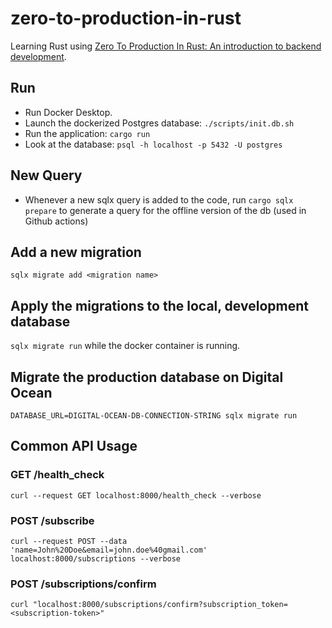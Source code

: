 # zero-to-production-in-rust

Learning Rust using [Zero To Production In Rust: An introduction to backend development](https://www.zero2prod.com/index.html?country_code=US).

## Run
* Run Docker Desktop.
* Launch the dockerized Postgres database: `./scripts/init.db.sh`
* Run the application: `cargo run`
* Look at the database: `psql -h localhost -p 5432 -U postgres`

## New Query
* Whenever a new sqlx query is added to the code, run `cargo sqlx prepare` to generate a query for the offline version of the db (used in Github actions)

## Add a new migration
`sqlx migrate add <migration name>` 

## Apply the migrations to the local, development database
`sqlx migrate run` while the docker container is running.

## Migrate the production database on Digital Ocean
`DATABASE_URL=DIGITAL-OCEAN-DB-CONNECTION-STRING sqlx migrate run`

## Common API Usage

### GET /health_check
`curl --request GET localhost:8000/health_check --verbose`

### POST /subscribe
`curl --request POST --data 'name=John%20Doe&email=john.doe%40gmail.com' localhost:8000/subscriptions --verbose`

### POST /subscriptions/confirm
`curl "localhost:8000/subscriptions/confirm?subscription_token=<subscription-token>"`
